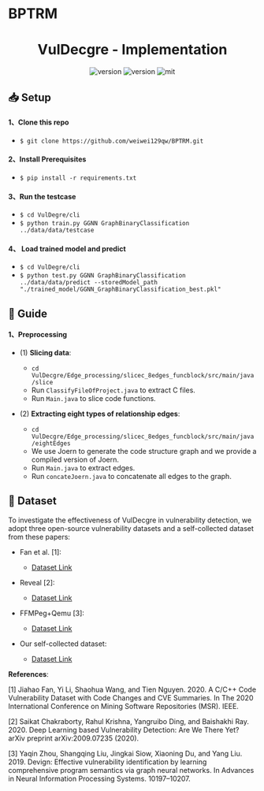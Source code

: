 # BPTRM
<div align="center">
    <p>
    <h1>
    VulDecgre - Implementation
    </h1>
    <img src="https://img.shields.io/badge/Platform-linux-lightgrey" alt="version">
    <img src="https://img.shields.io/badge/Python-3.7+-orange" alt="version">
    <img src="https://img.shields.io/badge/License-MIT-red.svg" alt="mit">
</div>

## 📥 Setup
#### 1、Clone this repo

- `$ git clone https://github.com/weiwei129qw/BPTRM.git`

#### 2、Install Prerequisites

- `$ pip install -r requirements.txt`

#### 3、Run the testcase

- `$ cd VulDegre/cli`
- `$ python train.py GGNN GraphBinaryClassification ../data/data/testcase`

#### 4、 Load trained model and predict

- `$ cd VulDegre/cli`
- `$ python test.py GGNN GraphBinaryClassification ../data/data/predict --storedModel_path "./trained_model/GGNN_GraphBinaryClassification_best.pkl"`

## 🚨 Guide

#### 1、Preprocessing

- (1) **Slicing data**:
  - `cd VulDecgre/Edge_processing/slicec_8edges_funcblock/src/main/java/slice`
  - Run `ClassifyFileOfProject.java` to extract C files.
  - Run `Main.java` to slice code functions.

- (2) **Extracting eight types of relationship edges**:
  - `cd VulDecgre/Edge_processing/slicec_8edges_funcblock/src/main/java/eightEdges`
  - We use Joern to generate the code structure graph and we provide a compiled version of Joern.
  - Run `Main.java` to extract edges.
  - Run `concateJoern.java` to concatenate all edges to the graph.

## 🤯 Dataset

To investigate the effectiveness of VulDecgre in vulnerability detection, we adopt three open-source vulnerability datasets and a self-collected dataset from these papers:

- Fan et al. [1]:
  - [Dataset Link](https://drive.google.com/file/d/1-0VhnHBp9IGh90s2wCNjeCMuy70HPl8X/view?usp=sharing)

- Reveal [2]:
  - [Dataset Link](https://drive.google.com/drive/folders/1KuIYgFcvWUXheDhT--cBALsfy1I4utOyF)

- FFMPeg+Qemu [3]:
  - [Dataset Link](https://drive.google.com/file/d/1x6hoF7G-tSYxg8AFybggypLZgMGDNHfF)

- Our self-collected dataset:
  - [Dataset Link](https://drive.google.com/file/d/1P0NsDzpL75g5-EKJ59qCYK384UE2ohZ5/view?usp=drive_link)

**References**:

[1] Jiahao Fan, Yi Li, Shaohua Wang, and Tien Nguyen. 2020. A C/C++ Code Vulnerability Dataset with Code Changes and CVE Summaries. In The 2020 International Conference on Mining Software Repositories (MSR). IEEE.

[2] Saikat Chakraborty, Rahul Krishna, Yangruibo Ding, and Baishakhi Ray. 2020. Deep Learning based Vulnerability Detection: Are We There Yet? arXiv preprint arXiv:2009.07235 (2020).

[3] Yaqin Zhou, Shangqing Liu, Jingkai Siow, Xiaoning Du, and Yang Liu. 2019. Devign: Effective vulnerability identification by learning comprehensive program semantics via graph neural networks. In Advances in Neural Information Processing Systems. 10197–10207.
